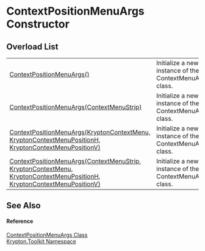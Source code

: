 # ContextPositionMenuArgs Constructor


## Overload List
<table>
<tr>
<td><a href="ae46667c-2195-d357-c1d9-9118416a043d.md">ContextPositionMenuArgs()</a></td>
<td>Initialize a new instance of the ContextMenuArgs class.</td></tr>
<tr>
<td><a href="733abd94-7904-0a3e-df80-aa487fbf843b.md">ContextPositionMenuArgs(ContextMenuStrip)</a></td>
<td>Initialize a new instance of the ContextMenuArgs class.</td></tr>
<tr>
<td><a href="9995a2be-537a-c3cf-b7c0-f364e0d2ab44.md">ContextPositionMenuArgs(KryptonContextMenu, KryptonContextMenuPositionH, KryptonContextMenuPositionV)</a></td>
<td>Initialize a new instance of the ContextMenuArgs class.</td></tr>
<tr>
<td><a href="3d28fd43-b64b-807b-15d6-1c41855b07c0.md">ContextPositionMenuArgs(ContextMenuStrip, KryptonContextMenu, KryptonContextMenuPositionH, KryptonContextMenuPositionV)</a></td>
<td>Initialize a new instance of the ContextMenuArgs class.</td></tr>
</table>

## See Also


#### Reference
<a href="7d5da66a-3b82-6136-662c-e32ff162d799.md">ContextPositionMenuArgs Class</a>  
<a href="79d2eac2-21f4-54ff-7552-b20c33c30600.md">Krypton.Toolkit Namespace</a>  
